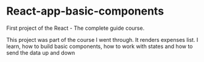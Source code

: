 # React-app-basic-components
First project of the React - The complete guide course. 

This project was part of the course I went through. It renders expenses list. I learn, how to build basic components, how to work with states and how to send the data up and down
